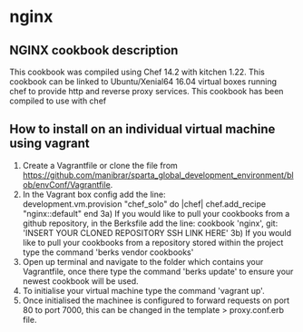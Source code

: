 # nginx

## NGINX cookbook description
This cookbook was compiled using Chef 14.2 with kitchen 1.22.
This cookbook can be linked to Ubuntu/Xenial64 16.04 virtual boxes running chef to provide http and reverse proxy services.
This cookbook has been compiled to use with chef

## How to install on an individual virtual machine using vagrant
1) Create a Vagrantfile or clone the file from https://github.com/manibrar/sparta_global_development_environment/blob/envConf/Vagrantfile.
2) In the Vagrant box config add the line:  
development.vm.provision "chef_solo" do |chef|
  chef.add_recipe "nginx::default"
end
3a) If you would like to pull your cookbooks from a github repository, in the Berksfile add the line:
cookbook 'nginx', git: 'INSERT YOUR CLONED REPOSITORY SSH LINK HERE'
3b)  If you would like to pull your cookbooks from a repository stored within the project type the command 'berks vendor cookbooks'
4) Open up terminal and navigate to the folder which contains your Vagrantfile, once there type the command 'berks update' to ensure your newest cookbook will be used.  
5) To initialise your virtual machine type the command 'vagrant up'.
6) Once initialised the machinee is configured to forward requests on port 80 to port 7000, this can be changed in the template > proxy.conf.erb file.
